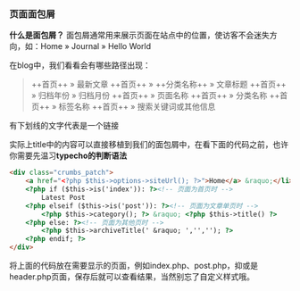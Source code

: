 ### 页面面包屑

**什么是面包屑？** 面包屑通常用来展示页面在站点中的位置，使访客不会迷失方向，如：Home » Journal » Hello World

在blog中，我们看看会有哪些路径出现：

> ++首页++ » 最新文章
> ++首页++ » ++分类名称++ » 文章标题
> ++首页++ » 归档年份 » 归档月份
> ++首页++ » 页面名称
> ++首页++ » 分类名称
> ++首页++ » 标签名称
> ++首页++ » 搜索关键词或其他信息

有下划线的文字代表是一个链接

实际上title中的内容可以直接移植到我们的面包屑中，在看下面的代码之前，也许你需要先温习**typecho的判断语法**
```html
<div class="crumbs_patch">
	<a href="<?php $this->options->siteUrl(); ?>">Home</a> &raquo;</li>
	<?php if ($this->is('index')): ?><!-- 页面为首页时 -->
		Latest Post
	<?php elseif ($this->is('post')): ?><!-- 页面为文章单页时 -->
		<?php $this->category(); ?> &raquo; <?php $this->title() ?>
	<?php else: ?><!-- 页面为其他页时 -->
		<?php $this->archiveTitle(' &raquo; ','',''); ?>
	<?php endif; ?>
</div>
```

将上面的代码放在需要显示的页面，例如index.php、post.php，抑或是header.php页面，保存后就可以查看结果，当然别忘了自定义样式哦。



